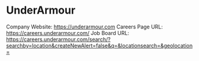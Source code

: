 # UnderArmour

Company Website: https://underarmour.com
Careers Page URL: https://careers.underarmour.com/
Job Board URL: https://careers.underarmour.com/search/?searchby=location&createNewAlert=false&q=&locationsearch=&geolocation=